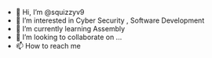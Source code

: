 - 👋 Hi, I’m @squizzyv9
- 👀 I’m interested in Cyber Security , Software Development
- 🌱 I’m currently learning Assembly
- 💞️ I’m looking to collaborate on ...
- 📫 How to reach me 

<!---
squizzyv9/squizzyv9 is a ✨ special ✨ repository because its `README.md` (this file) appears on your GitHub profile.
You can click the Preview link to take a look at your changes.
--->
